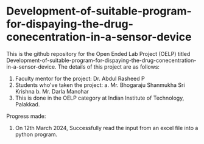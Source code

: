 # Development-of-suitable-program-for-dispaying-the-drug-conecentration-in-a-sensor-device
This is the github repository for the Open Ended Lab Project (OELP) titled Development-of-suitable-program-for-dispaying-the-drug-conecentration-in-a-sensor-device. The details of this project are as follows:
1. Faculty mentor for the project: Dr. Abdul Rasheed P
2. Students who've taken the project:
    a. Mr. Bhogaraju Shanmukha Sri Krishna
    b. Mr. Darla Manohar
3. This is done in the OELP category at Indian Institute of Technology, Palakkad.

Progress made:
1. On 12th March 2024, Successfully read the input from an excel file into a python program.